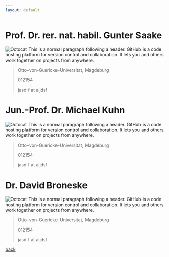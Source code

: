```yaml
---
layout: default
---
```



# Prof. Dr. rer. nat. habil. Gunter Saake
![Octocat](https://github.githubassets.com/images/icons/emoji/octocat.png) This is a normal paragraph following a header. GitHub is a code hosting platform for version control and collaboration. It lets you and others work together on projects from anywhere.
> Otto-von-Guericke-Universitat, Magdeburg
>
> 012154
>
> jasdlf at aljdsf

# Jun.-Prof. Dr. Michael Kuhn 
![Octocat](https://github.githubassets.com/images/icons/emoji/octocat.png) This is a normal paragraph following a header. GitHub is a code hosting platform for version control and collaboration. It lets you and others work together on projects from anywhere.
> Otto-von-Guericke-Universitat, Magdeburg
>
> 012154
>
> jasdlf at aljdsf

# Dr. David Broneske
![Octocat](https://github.githubassets.com/images/icons/emoji/octocat.png) This is a normal paragraph following a header. GitHub is a code hosting platform for version control and collaboration. It lets you and others work together on projects from anywhere.
> Otto-von-Guericke-Universitat, Magdeburg
>
> 012154
>
> jasdlf at aljdsf


[back](./)
